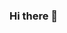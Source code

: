### Hi there 👋

<!--
**katamochi/katamochi** is a ✨ _special_ ✨ repository because its `README.md` (this file) appears on your GitHub profile.

Here are some ideas to get you started:

🔭 I’m currently working on ...
"I'm currently in my 2nd year as a PhD student."

🌱 I’m currently learning ...
"I'm currently learning about public transportation."

👯 I’m looking to collaborate on ...
"I'm looking to learn how to collaborate on projects related to data analysis in public transportation."

🤔 I’m looking for help with ...
"I'm looking for help with databases."

💬 Ask me about ...
"Feel free to ask me anything about Japanese culture."

📫 How to reach me: ...
"The best way to reach me is via Facebook: https://www.facebook.com/kmiyazaki1997"

😄 Pronouns: ...
"My pronouns are he/him."

⚡ Fun fact: ...
"Fun fact: I enjoy playing Shogi every day."
-->

